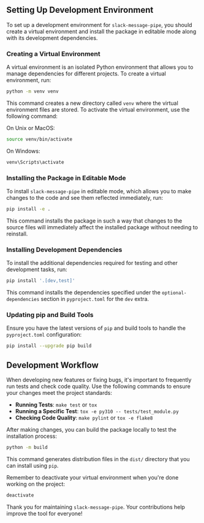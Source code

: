 ## Setting Up Development Environment

To set up a development environment for `slack-message-pipe`, you should create a virtual environment and install the package in editable mode along with its development dependencies.

### Creating a Virtual Environment

A virtual environment is an isolated Python environment that allows you to manage dependencies for different projects. To create a virtual environment, run:

```sh
python -m venv venv
```

This command creates a new directory called `venv` where the virtual environment files are stored. To activate the virtual environment, use the following command:

On Unix or MacOS:
```sh
source venv/bin/activate
```

On Windows:
```sh
venv\Scripts\activate
```

### Installing the Package in Editable Mode

To install `slack-message-pipe` in editable mode, which allows you to make changes to the code and see them reflected immediately, run:

```sh
pip install -e .
```

This command installs the package in such a way that changes to the source files will immediately affect the installed package without needing to reinstall.

### Installing Development Dependencies

To install the additional dependencies required for testing and other development tasks, run:

```sh
pip install '.[dev,test]'
```

This command installs the dependencies specified under the `optional-dependencies` section in `pyproject.toml` for the `dev` extra.

### Updating pip and Build Tools

Ensure you have the latest versions of `pip` and build tools to handle the `pyproject.toml` configuration:

```sh
pip install --upgrade pip build
```

## Development Workflow

When developing new features or fixing bugs, it's important to frequently run tests and check code quality. Use the following commands to ensure your changes meet the project standards:

- **Running Tests**: `make test` or `tox`
- **Running a Specific Test**: `tox -e py310 -- tests/test_module.py`
- **Checking Code Quality**: `make pylint` or `tox -e flake8`

After making changes, you can build the package locally to test the installation process:

```sh
python -m build
```

This command generates distribution files in the `dist/` directory that you can install using `pip`.

Remember to deactivate your virtual environment when you're done working on the project:

```sh
deactivate
```

Thank you for maintaining `slack-message-pipe`. Your contributions help improve the tool for everyone!
